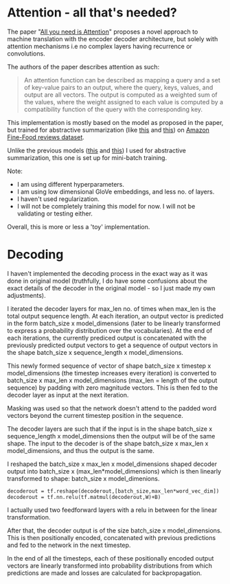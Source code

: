 # Attention - all that's needed?

The paper "[All you need is Attention](https://arxiv.org/abs/1706.03762)" proposes a novel approach to machine translation with the encoder decoder architecture, but solely with attention mechanisms i.e no complex layers having recurrence or convolutions.

The authors of the paper describes attention as such:

>An attention function can be described as mapping a query and a set of key-value pairs to an output,
>where the query, keys, values, and output are all vectors. The output is computed as a weighted sum
>of the values, where the weight assigned to each value is computed by a compatibility function of the
>query with the corresponding key.

This implementation is mostly based on the model as proposed in the paper, but trained for abstractive summarization (like [this](https://github.com/JRC1995/Abstractive-Summarization) and [this](https://github.com/JRC1995/Attention-Everywhere)) on [Amazon Fine-Food reviews dataset](https://www.kaggle.com/snap/amazon-fine-food-reviews/data).

Unlike the previous models ([this](https://github.com/JRC1995/Abstractive-Summarization) and [this](https://github.com/JRC1995/Attention-Everywhere)) I used for abstractive summarization, this one is set up for mini-batch training.

Note:

* I am using different hyperparameters. 
* I am using low dimensional GloVe embeddings, and less no. of layers.
* I haven't used regularization.
* I will not be completely training this model for now. I will not be validating or testing either. 

Overall, this is more or less a 'toy' implementation.

# Decoding

I haven't implemented the decoding process in the exact way as it was done in original model (truthfully, I do have some confusions about the exact details of the decoder in the original model - so I just made my own adjustments). 

I iterated the decoder layers for max_len no. of times when max_len is the total output sequence length. At each iteration, an output vector is predicted in the form batch_size x model_dimensions (later to be linearly transformed to express a probability distribution over the vocabularies). At the end of each iterations, the currently prediced output is concatenated with the previously predicted output vectors to get a sequence of output vectors in the shape batch_size x sequence_length x model_dimensions.

This newly formed sequence of vector of shape batch_size x timestep x model_dimensions (the timestep increases every iteration) is converted to batch_size x max_len x model_dimensions (max_len = length of the output sequence) by padding with zero magnitude vectors. This is then fed to the decoder layer as input at the next iteration.  

Masking was used so that the network doesn't attend to the padded word vectors beyond the current timestep position in the sequence. 

The decoder layers are such that if the input is in the shape batch_size x sequence_length x model_dimensions then the output will be of the same shape. The input to the decoder is of the shape batch_size x max_len x model_dimensions, and thus the output is the same. 

I reshaped the batch_size x max_len x model_dimensions shaped decoder output into batch_size x (max_len*model_dimensions) which is then linearly transformed to shape: batch_size x model_dimenions. 

```
decoderout = tf.reshape(decoderout,[batch_size,max_len*word_vec_dim])
decoderout = tf.nn.relu(tf.matmul(decoderout,W)+B)
```
I actually used two feedforward layers with a relu in between for the linear transformation. 

After that, the decoder output is of the size batch_size x model_dimensions.
This is then positionally encoded, concatenated with previous predictions and fed to the network in the next timestep.

In the end of all the timesteps, each of these positionally encoded output vectors are linearly transformed into probability distributions from which predictions are made and losses are calculated for backpropagation. 
